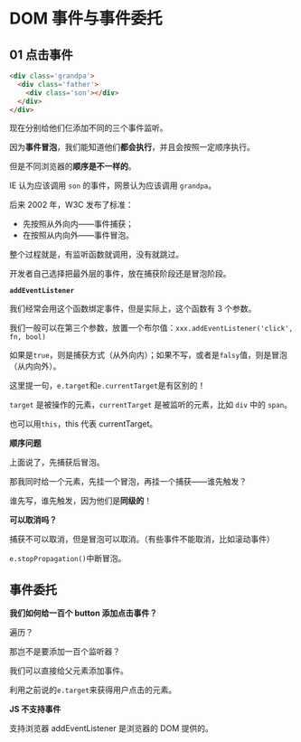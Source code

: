 <!--
 * @Author: your name
 * @Date: 2020-05-22 20:35:22
 * @LastEditTime: 2020-05-22 21:54:34
 * @LastEditors: Please set LastEditors
 * @Description: In User Settings Edit
 * @FilePath: /undefined/Users/xhy666/DOM事件与事件委托.md
-->

# DOM 事件与事件委托

## 01 点击事件

```HTML
<div class='grandpa'>
  <div class='father'>
    <div class='son'></div>
  </div>
</div>
```

现在分别给他们仨添加不同的三个事件监听。

因为**事件冒泡**，我们能知道他们**都会执行**，并且会按照一定顺序执行。

但是不同浏览器的**顺序是不一样的**。

IE 认为应该调用 `son` 的事件，网景认为应该调用 `grandpa`。

后来 2002 年，W3C 发布了标准：

- 先按照从外向内——事件捕获；
- 在按照从内向外——事件冒泡。

整个过程就是，有监听函数就调用，没有就跳过。

开发者自己选择把最外层的事件，放在捕获阶段还是冒泡阶段。

**`addEventListener`**

我们经常会用这个函数绑定事件，但是实际上，这个函数有 3 个参数。

我们一般可以在第三个参数，放置一个布尔值：`xxx.addEventListener('click', fn, bool)`

如果是`true`，则是捕获方式（从外向内）；如果不写，或者是`falsy`值，则是冒泡（从内向外）。

这里提一句，`e.target`和`e.currentTarget`是有区别的！

`target` 是被操作的元素，`currentTarget` 是被监听的元素，比如 `div` 中的 `span`。

也可以用`this`，this 代表 currentTarget。

**顺序问题**

上面说了，先捕获后冒泡。

那我同时给一个元素，先挂一个冒泡，再挂一个捕获——谁先触发？

谁先写，谁先触发，因为他们是**同级的**！

**可以取消吗？**

捕获不可以取消，但是冒泡可以取消。（有些事件不能取消，比如滚动事件）

`e.stopPropagation()`中断冒泡。

## 事件委托

**我们如何给一百个 button 添加点击事件？**

遍历？

那岂不是要添加一百个监听器？

我们可以直接给父元素添加事件。

利用之前说的`e.target`来获得用户点击的元素。

**JS 不支持事件**

支持浏览器 addEventListener 是浏览器的 DOM 提供的。
